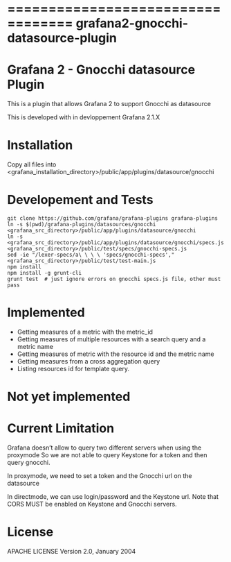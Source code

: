 ==================================
grafana2-gnocchi-datasource-plugin
==================================

Grafana 2 - Gnocchi datasource Plugin
=====================================

This is a plugin that allows Grafana 2 to support Gnocchi as datasource

This is developed with in devloppement Grafana 2.1.X

Installation
============

Copy all files into <grafana_installation_directory>/public/app/plugins/datasource/gnocchi

Developement and Tests
======================

    git clone https://github.com/grafana/grafana-plugins grafana-plugins
    ln -s $(pwd)/grafana-plugins/datasources/gnocchi <grafana_src_directory>/public/app/plugins/datasource/gnocchi
    ln -s <grafana_src_directory>/public/app/plugins/datasource/gnocchi/specs.js <grafana_src_directory>/public/test/specs/gnocchi-specs.js
    sed -ie "/lexer-specs/a\ \ \ \ 'specs/gnocchi-specs'," <grafana_src_directory>/public/test/test-main.js
    npm install
    npm install -g grunt-cli
    grunt test  # just ignore errors on gnocchi specs.js file, other must pass

Implemented
===========

* Getting measures of a metric with the metric_id
* Getting measures of multiple resources with a search query and a metric name
* Getting measures of metric with the resource id and the metric name
* Getting measures from a cross aggregation query
* Listing resources id for template query.

Not yet implemented
===================


Current Limitation
==================

Grafana doesn’t allow to query two different servers when using the proxymode
So we are not able to query Keystone for a token and then query gnocchi.

In proxymode, we need to set a token and the Gnocchi url on the datasource

In directmode, we can use login/password and the Keystone url. 
Note that CORS MUST be enabled on Keystone and Gnocchi servers.


License
=======

APACHE LICENSE Version 2.0, January 2004

